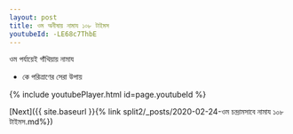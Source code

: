 ```yaml
---
layout: post
title: ওম অনীষায় নামায ১০৮ টাইমস
youtubeId: -LE68c7ThbE
---
```

 
 
 ওম পর্যায়েই গাঁথিয়ায় নামায  
 
 -  কে পরিত্রাণের সেরা উপায় 
 
  
 
  
 
 
 
 
 
 


{% include youtubePlayer.html id=page.youtubeId %}
 
[Next]({{ site.baseurl }}{% link  split2/_posts/2020-02-24-ওম চন্দ্রামসাবে নামায ১০৮ টাইমস.md%})
 
